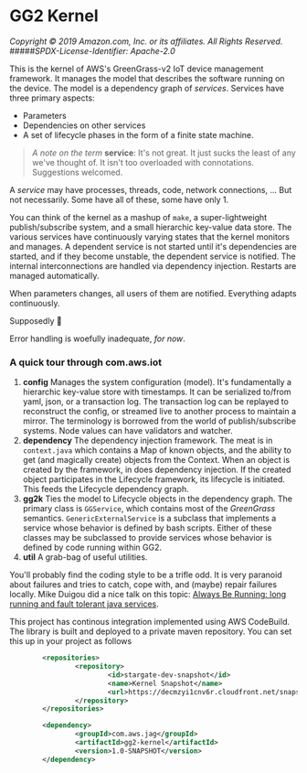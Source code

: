 # GG2 Kernel

*Copyright &copy; 2019 Amazon.com, Inc. or its affiliates. All Rights Reserved.*
#####*SPDX-License-Identifier: Apache-2.0*

This is the kernel of AWS's GreenGrass-v2 IoT device management framework.  It manages the model that describes the software running on the device.  The model is a dependency graph of *services*.  Services have three primary aspects:

* Parameters
* Dependencies on other services
* A set of lifecycle phases in the form of a finite state machine.

> *A note on the term* **service**:  It's not great.  It just sucks the least of any we've thought of. It isn't too overloaded with connotations.  Suggestions welcomed.

A *service* may have processes, threads, code, network connections, ... But not
necessarily.  Some have all of these, some have only 1.

You can think of the kernel as a mashup of `make`, a super-lightweight publish/subscribe system, and a small hierarchic key-value data store.  The various services have continuously varying states that the kernel monitors and manages.  A dependent service is not started until it's dependencies are started, and if they become unstable, the dependent service is notified.  The internal interconnections are handled via dependency injection. Restarts are managed automatically.

When parameters changes, all users of them are notified.  Everything adapts continuously.

Supposedly  **&#129327;**

Error handling is woefully inadequate, *for now*.

### A quick tour through com.aws.iot
1. **config** Manages the system configuration (model).  It's fundamentally a hierarchic key-value store with timestamps.  It can be serialized to/from yaml, json, or a transaction log.  The transaction log can be replayed to reconstruct the config, or streamed live to another process to maintain a mirror. The terminology is borrowed from the world of publish/subscribe systems.  Node values can have validators and watcher.
2. **dependency** The dependency injection framework.  The meat is in `context.java` which contains a Map of known objects, and the ability to get (and magically create) objects from the Context.  When an object is created by the framework, in does dependency injection.  If the created object participates in the Lifecycle framework, its lifecycle is initiated.  This feeds the Lifecycle dependency graph.
3. **gg2k** Ties the model to Lifecycle objects in the dependency graph.  The primary class is `GGService`, which contains most of the *GreenGrass* semantics.  `GenericExternalService` is a subclass that implements a service whose behavior is defined by bash scripts.  Either of these classes may be subclassed to provide services whose behavior is defined by code running within GG2.
4. **util** A grab-bag of useful utilities.

You'll probably find the coding style to be a trifle odd.  It is very paranoid about failures and tries to catch, cope with, and (maybe) repair failures locally.  Mike Duigou did a nice talk on this topic: [Always Be Running: long running and fault tolerant java services](https://youtu.be/agXce0lSo60).


This project has continous integration implemented using AWS CodeBuild. The library is built and deployed to a private maven repository.
You can set this up in your project as follows 

```xml
        <repositories>
                <repository>
                        <id>stargate-dev-snapshot</id>
                        <name>Kernel Snapshot</name>
                        <url>https://decmzyi1cnv6r.cloudfront.net/snapshot</url>
                </repository>
        </repositories>
```

```xml
        <dependency>
                <groupId>com.aws.jag</groupId>
                <artifactId>gg2-kernel</artifactId>
                <version>1.0-SNAPSHOT</version>
        </dependency>
```

